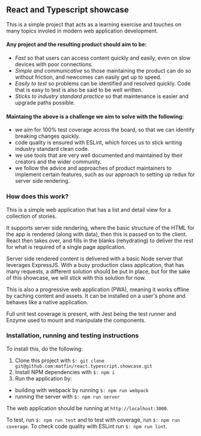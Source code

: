 ## React and Typescript showcase

This is a simple project that acts as a learning exercise and touches on many topics involed in modern web application development.

#### Any project and the resulting product should aim to be:

- *Fast* so that users can access content quickly and easily, even on slow devices with poor connections.
- *Simple and communicative* so those maintaining the product can do so without friction, and newcomes can easily get up to speed.
- *Easily to test* so problems can be identified and resolved quickly. Code that is easy to test is also be said to be well written.
- *Sticks to industry standard practice* so that maintenance is easier and upgrade paths possible.

#### Maintaing the above is a challenge we aim to solve with the following:

- we aim for 100% test coverage across the board, so that we can identify breaking changes quickly.
- code quality is ensured with ESLint, which forces us to stick writing industry standard clean code.
- we use tools that are very well documented and maintained by their creators and the wider community.
- we follow the advice and approaches of product maintainers to implement certain features, such as our approach to setting up redux for server side rendering. 

### How does this work?
This is a simple web application that has a list and detail view for a collection of stories.

It supports server side rendering, where the basic structure of the HTML for the app is rendered (along with data), then this is passed on to the client. React then takes over, and fills in the blanks (rehydrating) to deliver the rest for what is required of a single page application.

Server side rendered content is delivered with a basic Node server that leverages ExpressJS. With a busy production class application, that has many requests, a different solution should be put in place, but for the sake of this showcase, we will stick with this solution for now.

This is also a progressive web application (PWA), meaning it works offline by caching content and assets. It can be installed on a user's phone and behaves like a native application.

Full unit test coverage is present, with Jest being the test runner and Enzyme used to mount and manipulate the components.

### Installation, running and testing instructions

To install this, do the following:

1) Clone this project with ```$: git clone git@github.com:matfin/react.typescript.showcase.git```
2) Install NPM dependencies with ```$: npm i```
3) Run the application by:
  - building with webpack by running ```$: npm run webpack```
  - running the server with ```$: npm run server```

The web application should be running at `http://localhost:3000`.

To test, run ```$: npm run test``` and to test with coverage, run ```$: npm run coverage```. To check code quality with ESLint run ```$: npm run lint```.

